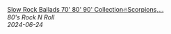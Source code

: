 <!--2024-06-24 13:22:38-->
<div class="yb">
  <a class="nodecor" href="/index.html?rok/slow_rock_ballads_70_80_90_collection_scorpions_aerosmith_bon_jovi_led_zeppelin_the_eagles">
    <img class="preview" data-videoid="6-mkWgc4nPc" src="https://i3.ytimg.com/vi/6-mkWgc4nPc/hqdefault.jpg" align="middle" alt="">
  </a>
  <div class="inlbl text">
    <a class="nodecor" href="/index.html?rok/slow_rock_ballads_70_80_90_collection_scorpions_aerosmith_bon_jovi_led_zeppelin_the_eagles">Slow Rock Ballads 70' 80' 90' Collection🔥Scorpions,...</a><br>
    <i class="smaller2">80's Rock N Roll</i><br>
    <i class="smaller3">2024-06-24</i>
  </div>
</div>

